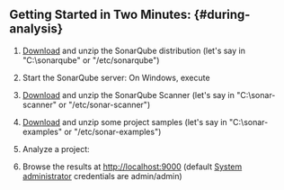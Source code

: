 ## **Getting Started in Two Minutes:** {#during-analysis}

1. [Download](http://www.sonarsource.org/downloads/) and unzip the SonarQube distribution \(let's say in "C:\sonarqube" or "/etc/sonarqube"\)

2. Start the SonarQube server: On Windows, execute

3. [Download](http://docs.sonarqube.org/display/SCAN/Analyzing+with+SonarQube+Scanner) and unzip the SonarQube Scanner \(let's say in "C:\sonar-scanner" or "/etc/sonar-scanner"\)

4. [Download](https://github.com/SonarSource/sonar-examples/archive/master.zip) and unzip some project samples \(let's say in "C:\sonar-examples" or "/etc/sonar-examples"\)

5. Analyze a project:

6. Browse the results at [http://localhost:9000](http://localhost:9000/) \(default [System administrator](http://docs.sonarqube.org/display/SONAR/Authorization) credentials are admin/admin\)



